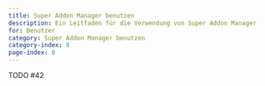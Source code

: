 ```yaml
---
title: Super Addon Manager benutzen
description: Ein Leitfaden für die Verwendung von Super Addon Manager
for: Benutzer
category: Super Addon Manager benutzen
category-index: 0
page-index: 0
---
```


TODO #42
